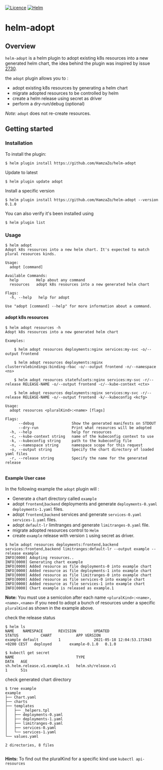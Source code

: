 [![Licence](https://img.shields.io/badge/licence-Apache%202.0-green)]()
[![Helm](https://img.shields.io/badge/release-0.1.0-brightgreen)]()

# helm-adopt

## Overview 

`helm-adopt` is a helm plugin to adopt existing k8s resources into a new generated helm chart, the idea behind the plugin
was inspired by issue [2730](https://github.com/helm/helm/issues/2730). 

the `adopt` plugin allows
you to :
* adopt existing k8s resources by generating a helm chart 
* migrate adopted resources to be controlled by helm  
* create a helm release using secret as driver
* perform a dry-run/debug (optional)

*Note:* `adopt` does not re-create resources.

## Getting started

### Installation

To install the plugin:
```shell
$ helm plugin install https://github.com/HamzaZo/helm-adopt
```
Update to latest
```shell
$ helm plugin update adopt
```
Install a specific version
```shell
$ helm plugin install https://github.com/HamzaZo/helm-adopt --version 0.1.0
```
You can also verify it's been installed using
```shell
$ helm plugin list
```

### Usage
```
$ helm adopt
Adopt k8s resources into a new helm chart. It's expected to match plural resources kinds.

Usage:
  adopt [command]

Available Commands:
  help        Help about any command
  resources   adopt k8s resources into a new generated helm chart

Flags:
  -h, --help   help for adopt

Use "adopt [command] --help" for more information about a command.

```

#### adopt k8s resources
```
$ helm adopt resources -h
Adopt k8s resources into a new generated helm chart 

Examples:
        
    $ helm adopt resources deployments:nginx services:my-svc -o/--output frontend

    $ helm adopt resources deployments:nginx clusterrolebindings:binding-rbac -o/--output frontend -n/--namespace <ns>

    $ helm adopt resources statefulsets:nginx services:my-svc -r/--release RELEASE-NAME -o/--output frontend -c/--kube-context <ctx>

    $ helm adopt resources deployments:nginx services:my-svc -r/--release RELEASE-NAME -o/--output frontend -k/--kubeconfig <kcfg>

Usage:
  adopt resources <pluralKind>:<name> [flags]

Flags:
      --debug                 Show the generated manifests on STDOUT
      --dry-run               Print what resources will be adopted 
  -h, --help                  help for resources
  -c, --kube-context string   name of the kubeconfig context to use
  -k, --kubeconfig string     path to the kubeconfig file
  -n, --namespace string      namespace scope for this request
  -o, --output string         Specify the chart directory of loaded yaml files
  -r, --release string        Specify the name for the generated release


```

#### Example User case
In the following example the `adopt` plugin will :
* Generate a chart directory called `example`
* adopt `frontend`,`backend` deployments and generate `deployments-0.yaml` `deployments-1.yaml` files.
* adopt `frontend`,`backend` services and generate `services-0.yaml` `services-1.yaml` files.
* adopt `default-lr` limitranges and generate `limitranges-0.yaml` file.  
* migrate adopted resources control to `Helm`  
* create `example` release with version `1` using secret as driver.

```
$ helm adopt resources deployments:frontend,backend services:frontend,backend limitranges:default-lr --output example --release example
INFO[0000] Adopting resources..                         
INFO[0000] Generating chart example                     
INFO[0000] Added resource as file deployments-0 into example chart 
INFO[0000] Added resource as file deployments-1 into example chart 
INFO[0000] Added resource as file limitranges-0 into example chart 
INFO[0000] Added resource as file services-0 into example chart 
INFO[0000] Added resource as file services-1 into example chart 
INFO[0000] Chart example is released as example.1 
```

**Note:** You must use a semicolon after each name `<pluralKind>:<name>,<name>,<name>` 
if you need to adopt a bunch of resources under a specific `pluralKind` as shown in the example above.

check the release status 
```
$ helm ls
NAME    NAMESPACE       REVISION        UPDATED                                 STATUS          CHART           APP VERSION
example default         1               2021-05-18 12:04:53.171943 +0200 CEST   deployed        example-0.1.0   0.1.0       
```

```
$ kubectl get secret
NAME                            TYPE                                  DATA   AGE
sh.helm.release.v1.example.v1   helm.sh/release.v1                    1      51s

```

check generated chart directory
```
$ tree example 
example
├── Chart.yaml
├── charts
├── templates
│   ├── _helpers.tpl
│   ├── deployments-0.yaml
│   ├── deployments-1.yaml
│   ├── limitranges-0.yaml
│   ├── services-0.yaml
│   └── services-1.yaml
└── values.yaml

2 directories, 8 files


```

**Hints:** To find out the pluralKind for a specific kind use `kubectl api-resources`